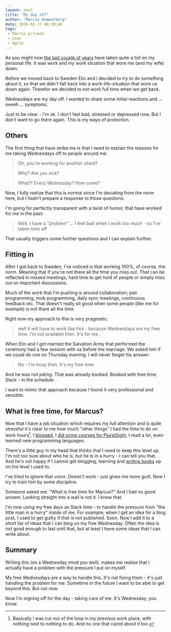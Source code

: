 ```yaml
---
layout: post
title: "My day off"
author: "Marcus Hammarberg"
date: 2016-02-17 08:39:48
tags:
 - Marcus private
 - Lean
 - Agile
---
```


As you might now [the last couple of years](http://www.marcusoft.net/tags/#Indonesia) have taken quite a toll on my personal life. It was work and my work situation that wore me (and my wife) down. 

Before we moved back to Sweden Elin and I decided to try to do something about it, so that we didn't fall back into a work-life-situation that wore us down again. Therefor we decided to not work full time when we get back. 

Wednesdays are my day off. I wanted to share some initial reactions and ... eeeeh ... symptoms. 

Just to be clear - I'm ok. I don't feel bad, stressed or depressed now. But I don't want to go there again. This is my ways of protection. 

<!-- excerpt-end -->

## Others
The first thing that have strike me is that I need to explain the reasons for me taking Wednesdays off to people around me: 

<blockquote>Oh, you're working for another client?</blockquote>

<blockquote>Why? Are you sick?</blockquote>

<blockquote>What?! Every Wednesday? How come?</blockquote>

Now, I fully realize that this is normal since I'm deviating from the norm here, but I hadn't prepare a response to those questions. 

I'm going for perfectly transparent with a twist of humor, that have worked for me in the past: 

<blockquote>Well, I have a "problem" ... I feel bad when I work too much - so I've taken time off</blockquote>

That usually triggers some further questions and I can explain further. 

## Fitting in
After I got back to Sweden, I've noticed is that working 100%, of course, the norm. Meaning that if you're not there all the time you miss out. That can be reflected in missed meetings, hard time to get hold of people or simply miss out on important discussions. 

Much of the work that I'm pushing is around collaboration; pair programming, mob programming, daily sync meetings, continuous feedback etc. That doesn't really sit good when some people (like me for example) is not there all the time. 

Right now my approach to this is very pragmatic: 

<blockquote>well it will have to work like this - because Wednesdays are my free time. I'm not available then. It's for me.</blockquote>

When Elin and I got married the Salvation Army that performed the ceremony had a few session with us before the marriage. We asked him if we could do one on Thursday evening. I will never forget his answer: 

<blockquote>No - I'm busy then. It's my free time.</blockquote>

And he was not joking. That was already booked. Booked with free time. Slack - in the schedule. 

I want to mimic that approach because I found it very professional and sensible. 

## What is free time, for Marcus?
Now that I have a job situation which requires my full attention and is quite stressful it's clear to me how much "other things" I had the time to do on work hours[^1]. I [blogged](/), I [did some courses for PluralSight](https://app.pluralsight.com/author/marcus-hammarberg), I read a lot, even learned new programming languages. 

There's a little guy in my head that thinks that I need to keep this level up. I'm not too sure about who he is, but he is in a hurry - I can tell you that. And he's not happy if I cannot get blogging, learning and [writing books](http://www.marcusoft.net/2016/02/indonesia-agile-lean-its-a-new-book.html) up on the level I used to. 

I've tried to ignore that voice. Doesn't work - just gives me more guilt. Now I try to train him by some discipline. 

Someone asked me: "What is free time for Marcus?" And I had no good answer. Looking straight into a wall is not it. I know that. 

I'm now using my free days as Slack time - to handle the pressure from "the little man in a hurry" inside of me. For example; when I get an idea for a blog post, I used to get guilty if that is not published. Soon. Now I add it to a short list of ideas that I can blog on my free Wednesday.  Often the idea is not good enough to last until that, but at least I have some ideas that I can write about. 

## Summary
Writing this (on a Wednesday mind you well), makes me realize that I actually have a problem with the pressure I put on myself. 

My free Wednesdays are a way to handle this. It's not fixing them - it's just handling the problem for me. Sometime in the future I want to be able to get beyond this. But not now. 

Now I'm signing off for the day - taking care of me. It's Wednesday, you know.

[^1]: Basically I was cut out of the loop in my previous work place, with nothing next to nothing to do. And no one that cared about it too. 